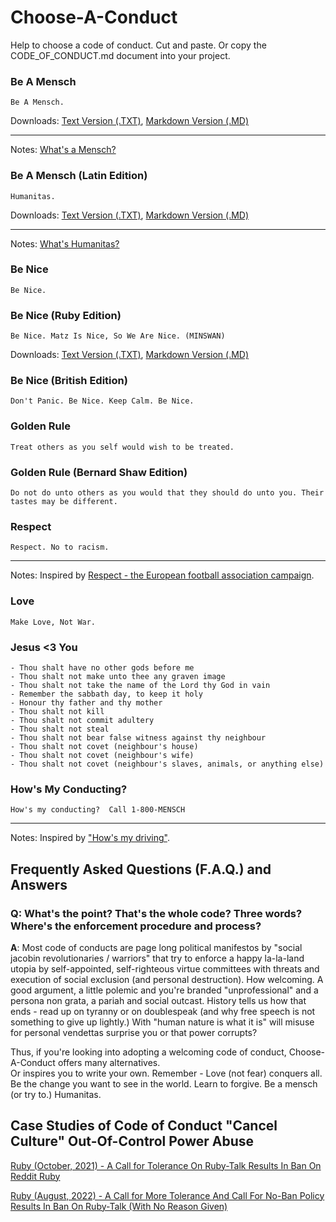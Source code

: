 
# Choose-A-Conduct


Help to choose a code of conduct.  Cut and paste. Or copy the CODE_OF_CONDUCT.md document into your project.




### Be A Mensch

```
Be A Mensch. 
```

Downloads: [Text Version (.TXT)](https://github.com/chooseaconduct/chooseaconduct.github.io/raw/master/mensch/CODE_OF_CONDUCT.txt),
[Markdown Version (.MD)](https://github.com/chooseaconduct/chooseaconduct.github.io/raw/master/mensch/CODE_OF_CONDUCT.md)

____
Notes: [What's a Mensch?](https://en.wikipedia.org/wiki/Mensch)



### Be A Mensch (Latin Edition)

```
Humanitas.
```

Downloads: [Text Version (.TXT)](https://github.com/chooseaconduct/chooseaconduct.github.io/raw/master/humanitas/CODE_OF_CONDUCT.txt),
[Markdown Version (.MD)](https://github.com/chooseaconduct/chooseaconduct.github.io/raw/master/humanitas/CODE_OF_CONDUCT.md)


____
Notes: [What's Humanitas?](https://en.wikipedia.org/wiki/Humanitas)



### Be Nice

```
Be Nice. 
```



### Be Nice (Ruby Edition)

```
Be Nice. Matz Is Nice, So We Are Nice. (MINSWAN)
```

Downloads: [Text Version (.TXT)](https://github.com/chooseaconduct/chooseaconduct.github.io/raw/master/minswan/CODE_OF_CONDUCT.txt),
[Markdown Version (.MD)](https://github.com/chooseaconduct/chooseaconduct.github.io/raw/master/minswan/CODE_OF_CONDUCT.md)




### Be Nice (British Edition)

```
Don't Panic. Be Nice. Keep Calm. Be Nice.
```


### Golden Rule

```
Treat others as you self would wish to be treated. 
```

### Golden Rule (Bernard Shaw Edition)

```
Do not do unto others as you would that they should do unto you. Their tastes may be different.
```


### Respect

```
Respect. No to racism.
```

____
Notes: Inspired by [Respect - the European football association campaign](https://en.wikipedia.org/wiki/Respect_(UEFA_campaign)).


### Love

```
Make Love, Not War.
```



### Jesus <3 You

```
- Thou shalt have no other gods before me	
- Thou shalt not make unto thee any graven image
- Thou shalt not take the name of the Lord thy God in vain
- Remember the sabbath day, to keep it holy
- Honour thy father and thy mother
- Thou shalt not kill
- Thou shalt not commit adultery
- Thou shalt not steal
- Thou shalt not bear false witness against thy neighbour
- Thou shalt not covet (neighbour's house)
- Thou shalt not covet (neighbour's wife)
- Thou shalt not covet (neighbour's slaves, animals, or anything else)
```



### How's My Conducting? 

```
How's my conducting?  Call 1-800-MENSCH
```

____
Notes: Inspired by ["How's my driving"](https://en.wikipedia.org/wiki/%22How%27s_my_driving%3F%22_sign).





## Frequently Asked Questions (F.A.Q.) and Answers


### Q: What's the point? That's the whole code? Three words? Where's the enforcement procedure and process? 

**A**: Most code of conducts are page long political manifestos
by "social jacobin revolutionaries / warriors"
that try to enforce a happy la-la-land utopia by self-appointed, self-righteous virtue committees 
with threats and execution 
of social exclusion (and personal destruction). How welcoming. A good argument, a little polemic and you're branded "unprofessional" 
and a persona non grata, a pariah and social outcast.
History tells us how that ends - read up on tyranny or on doublespeak 
(and why free speech is not something to give up lightly.) 
With "human nature is what it is" will misuse for personal vendettas surprise you or that power corrupts?


Thus, if you're looking into adopting a welcoming code of conduct, Choose-A-Conduct offers many alternatives.  
Or inspires you to write your own. 
Remember - Love (not fear) conquers all.
Be the change you want to see in the world. Learn to forgive. Be a mensch (or try to.) Humanitas.



## Case Studies of Code of Conduct "Cancel Culture" Out-Of-Control Power Abuse

[Ruby (October, 2021) - A Call for Tolerance On Ruby-Talk Results In Ban On Reddit Ruby](https://github.com/chooseaconduct/chooseaconduct.github.io/blob/master/casestudies/ruby.md)

[Ruby (August, 2022) - A Call for More Tolerance And Call For No-Ban Policy Results In Ban On Ruby-Talk (With No Reason Given)](https://github.com/chooseaconduct/chooseaconduct.github.io/blob/master/casestudies/ruby-talk.md)
